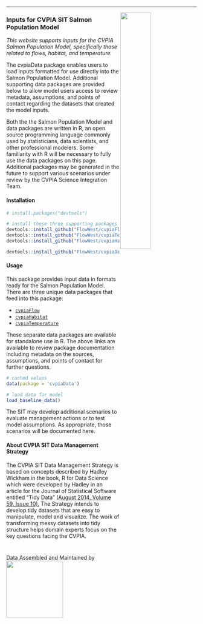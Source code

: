 -----
<img src="cvpia_logo.png" align="right" width="40%"/>

### Inputs for CVPIA SIT Salmon Population Model

*This website supports inputs for the CVPIA Salmon Population Model, specifically those related to flows, habitat, and temperature.*   

The cvpiaData package enables users to load inputs formatted for use directly into the Salmon Population Model. Additional supporting data packages are provided below to allow model users access to review metadata, assumptions, and points of contact regarding the datasets that created the model inputs. 

Both the the Salmon Population Model and data packages are written in  R, an open source programming language commonly used by statisticians, data scientists, and other professional modelers. Some familiarity with R will be necessary to fully use the data packages on this page. Additional packages may be generated in the future to support various scenarios under review by the CVPIA Science Integration Team.
  
#### Installation

``` r
# install.packages("devtools")

# install these three supporting packages before installing cvpiaData
devtools::install_github("FlowWest/cvpiaFlow")
devtools::install_github("FlowWest/cvpiaTemperature")
devtools::install_github("FlowWest/cvpiaHabitat")

devtools::install_github("FlowWest/cvpiaData")
```  

#### Usage
This package provides input data in formats ready for the Salmon Population Model. There are three
unique data packages that feed into this package:    
* [`cvpiaFlow`](https://flowwest.github.io/cvpiaFlow/)
* [`cvpiaHabitat`](https://flowwest.github.io/cvpiaHabitat/) 
* [`cvpiaTemperature`](https://flowwest.github.io/cvpiaTemperature/)   

These separate data packages are available for standalone use in R. The above links are available to review package documentation including metadata on the sources, assumptions, and points of contact for further questions.  

``` r
# cached values
data(package = 'cvpiaData')

# load data for model 
load_baseline_data()
```

The SIT may develop additional scenarios to evaluate management actions or to test model assumptions. As appropriate, those scenarios will be documented here.

#### About CVPIA SIT Data Management Strategy    
The CVPIA SIT Data Management Strategy is based on concepts described by Hadley Wickham in the book, R for Data Science which were developed by Hadley in an article for the Journal of Statistical Software entitled “Tidy Data” [(August 2014, Volume 59, Issue 10).](https://www.jstatsoft.org/index.php/jss/article/view/v059i10/v59i10.pdf) The Strategy intends to develop tidy datasets that are easy to manipulate, model and visualize. The work of transforming messy datasets into tidy structure helps domain experts focus on the key questions facing the CVPIA. 


<style>.logo{margin-top: 40px;}</style>
<div class = 'logo'>Data Assembled and Maintained by <a href = "http://www.flowwest.com/" target = "_blank"> <img src="TransLogoTreb.png" width="150px"/></div>